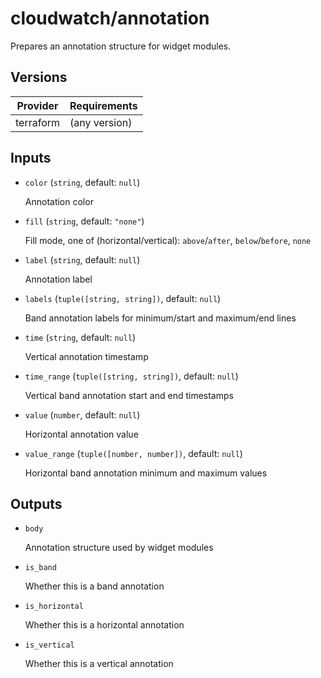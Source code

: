 # cloudwatch/annotation

Prepares an annotation structure for widget modules.

<!-- bin/docs -->

## Versions

| Provider | Requirements |
|-|-|
| terraform | (any version) |

## Inputs

* `color` (`string`, default: `null`)

    Annotation color

* `fill` (`string`, default: `"none"`)

    Fill mode, one of (horizontal/vertical): `above`/`after`, `below`/`before`, `none`

* `label` (`string`, default: `null`)

    Annotation label

* `labels` (`tuple([string, string])`, default: `null`)

    Band annotation labels for minimum/start and maximum/end lines

* `time` (`string`, default: `null`)

    Vertical annotation timestamp

* `time_range` (`tuple([string, string])`, default: `null`)

    Vertical band annotation start and end timestamps

* `value` (`number`, default: `null`)

    Horizontal annotation value

* `value_range` (`tuple([number, number])`, default: `null`)

    Horizontal band annotation minimum and maximum values



## Outputs

* `body`

    Annotation structure used by widget modules

* `is_band`

    Whether this is a band annotation

* `is_horizontal`

    Whether this is a horizontal annotation

* `is_vertical`

    Whether this is a vertical annotation
